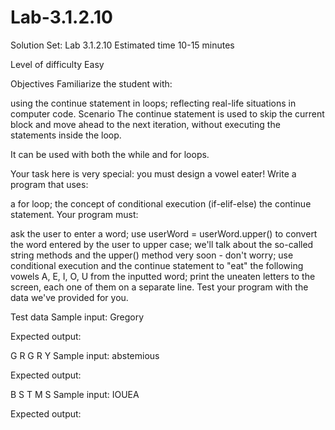 # Lab-3.1.2.10
Solution Set: Lab 3.1.2.10
Estimated time
10-15 minutes

Level of difficulty
Easy

Objectives
Familiarize the student with:

using the continue statement in loops;
reflecting real-life situations in computer code.
Scenario
The continue statement is used to skip the current block and move ahead to the next iteration, without executing the statements inside the loop.

It can be used with both the while and for loops.

Your task here is very special: you must design a vowel eater! Write a program that uses:

a for loop;
the concept of conditional execution (if-elif-else)
the continue statement.
Your program must:

ask the user to enter a word;
use userWord = userWord.upper() to convert the word entered by the user to upper case; we'll talk about the so-called string methods and the upper() method very soon - don't worry;
use conditional execution and the continue statement to "eat" the following vowels A, E, I, O, U from the inputted word;
print the uneaten letters to the screen, each one of them on a separate line.
Test your program with the data we've provided for you.


Test data
Sample input: Gregory

Expected output:

G
R
G
R
Y
Sample input: abstemious

Expected output:

B
S
T
M
S
Sample input: IOUEA

Expected output:

 
